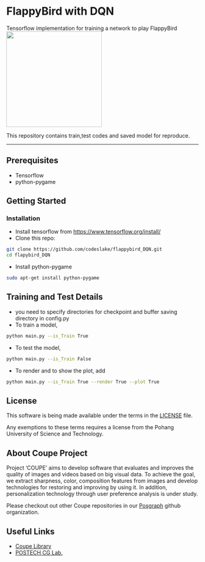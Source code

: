 
# FlappyBird with DQN
Tensorflow implementation for training a network to play FlappyBird
<img src="./assets/result.gif" width="250">

This repository contains train,test codes and saved model for reproduce.

--------------------------
## Prerequisites
- Tensorflow
- python-pygame

## Getting Started
### Installation
- Install tensorflow from https://www.tensorflow.org/install/
- Clone this repo:
```bash
git clone https://github.com/codeslake/flappybird_DQN.git
cd flapybird_DQN
```
- Install python-pygame
```bash
sudo apt-get install python-pygame
```

## Training and Test Details
- you need to specify directories for checkpoint and buffer saving directory in config.py
- To train a model,  
```bash
python main.py --is_Train True
```
- To test the model,
```bash
python main.py --is_Train False
```
- To render and to show the plot, add
```bash
python main.py --is_Train True --render True --plot True
```

## License ##
This software is being made available under the terms in the [LICENSE](LICENSE) file.

Any exemptions to these terms requires a license from the Pohang University of Science and Technology.

## About Coupe Project ##
Project ‘COUPE’ aims to develop software that evaluates and improves the quality of images and videos based on big visual data. To achieve the goal, we extract sharpness, color, composition features from images and develop technologies for restoring and improving by using it. In addition, personalization technology through user preference analysis is under study.  
    
Please checkout out other Coupe repositories in our [Posgraph](https://github.com/posgraph) github organization.

## Useful Links ##
* [Coupe Library](http://coupe.postech.ac.kr/)
* [POSTECH CG Lab.](http://cg.postech.ac.kr/)
